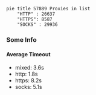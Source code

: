 
```mermaid
pie title 57889 Proxies in list
    "HTTP" : 26637
    "HTTPS": 8587
    "SOCKS" : 29936
```

### Some Info
#### Average Timeout

- mixed: 3.6s
- http: 1.8s
- https: 8.2s
- socks: 5.1s